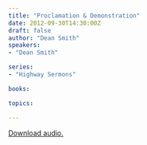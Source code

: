 ```yaml
---
title: "Proclamation & Demonstration"
date: 2012-09-30T14:30:00Z
draft: false
author: "Dean Smith"
speakers:
- "Dean Smith"

series:
- "Highway Sermons"

books:

topics:

---
```

[Download audio.](https://s3.amazonaws.com/highway/sermons/2012_09/30_Proclamation_%26_Demonstration.mp3)